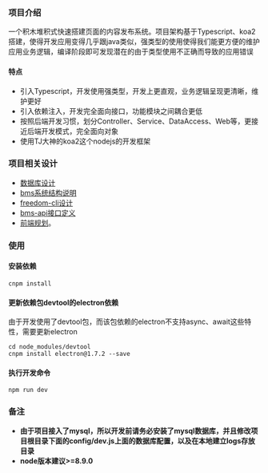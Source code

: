 ### 项目介绍

一个积木堆积式快速搭建页面的内容发布系统。项目架构基于Typescript、koa2搭建，使得开发应用变得几乎跟java类似，强类型的使用使得我们能更方便的维护应用业务逻辑，编译阶段即可发现潜在的由于类型使用不正确而导致的应用错误

#### 特点

- 引入Typescript，开发使用强类型，开发上更直观，业务逻辑呈现更清晰，维护更好
- 引入依赖注入，开发完全面向接口，功能模块之间耦合更低
- 按照后端开发习惯，划分Controller、Service、DataAccess、Web等，更接近后端开发模式，完全面向对象
- 使用TJ大神的koa2这个nodejs的开发框架

### 项目相关设计

- [数据库设计](https://gitlab.com/heibao/bms-node/blob/master/docs/dataBaseDesign.md)
- [bms系统结构说明](https://gitlab.com/heibao/bms-node/blob/master/docs/system.md)
- [freedom-cli设计](https://gitlab.com/heibao/bms-node/blob/master/docs/freedom.md)
- [bms-api接口定义](https://gitlab.com/heibao/bms-node/blob/master/docs/bms-api.md)
- [前端规划](https://gitlab.com/heibao/bms-node/blob/master/docs/images/fe-schedule.jpg)。


### 使用

#### 安装依赖

```
cnpm install
```

#### 更新依赖包devtool的electron依赖

由于开发使用了devtool包，而该包依赖的electron不支持async、await这些特性，需要更新electron

```
cd node_modules/devtool
cnpm install electron@1.7.2 --save
```

#### 执行开发命令

```
npm run dev
```

### 备注

- **由于项目接入了mysql，所以开发前请务必安装了mysql数据库，并且修改项目根目录下面的config/dev.js上面的数据库配置，以及在本地建立logs存放目录**
- **node版本建议>=8.9.0**